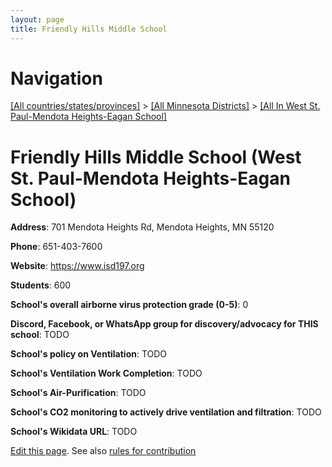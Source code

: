 ```yaml
---
layout: page
title: Friendly Hills Middle School
---
```

# Navigation

[[All countries/states/provinces]](../../..) > [[All Minnesota Districts]](../..) > [[All In West St. Paul-Mendota Heights-Eagan School]](..)

# Friendly Hills Middle School (West St. Paul-Mendota Heights-Eagan School)

**Address**: 701 Mendota Heights Rd, Mendota Heights, MN 55120

**Phone**: 651-403-7600

**Website**: <https://www.isd197.org>

**Students**: 600

**School's overall airborne virus protection grade (0-5)**: 0

**Discord, Facebook, or WhatsApp group for discovery/advocacy for THIS school**: TODO

**School's policy on Ventilation**: TODO

**School's Ventilation Work Completion**: TODO

**School's Air-Purification**: TODO

**School's CO2 monitoring to actively drive ventilation and filtration**: TODO

**School's Wikidata URL**: TODO


[Edit this page](https://github.com/ventilate-schools/MN/edit/main/./West_St._Paul-Mendota_Heights-Eagan_School/Friendly_Hills_Middle_School.md). See also [rules for contribution](../../../contribution-rules/)